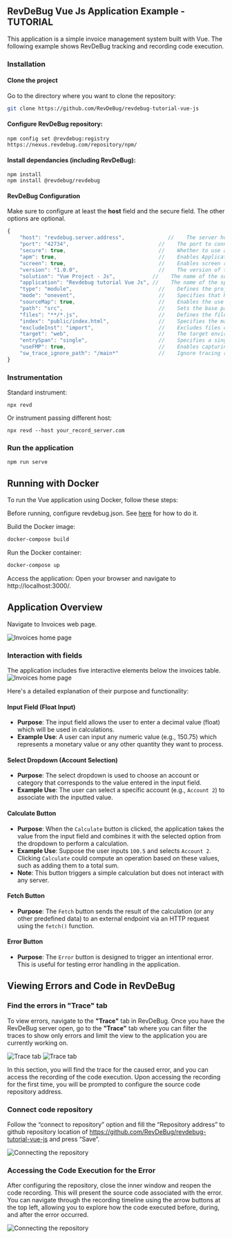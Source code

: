 ## RevDeBug Vue Js Application Example - TUTORIAL
This application is a simple invoice management system built with Vue. The following example shows RevDeBug tracking and recording code execution.

### Installation
#### Clone the project
Go to the directory where you want to clone the repository:
```sh
git clone https://github.com/RevDeBug/revdebug-tutorial-vue-js
```
#### Configure RevDeBug repository:

    npm config set @revdebug:registry https://nexus.revdebug.com/repository/npm/

#### Install dependancies (including RevDeBug):

    npm install 
    npm install @revdebug/revdebug

#### RevDeBug Configuration
Make sure to configure at least the **host** field and the secure field. The other options are optional.

```js
{
    "host": "revdebug.server.address",              //    The server host where RevDeBug will connect.
    "port": "42734",                             //    The port to connect to the host.
    "secure": true,                              //    Whether to use a secure HTTPS connection.
    "apm": true,                                 //    Enables Application Performance Monitoring (APM) to track app performance.
    "screen": true,                              //    Enables screen recording of application usage.
    "version": "1.0.0",                          //    The version of the current application or project.
    "solution": "Vue Project - Js",            //    The name of the solution or project.
    "application": "Revdebug tutorial Vue Js", //    The name of the specific application being monitored.
    "type": "module",                            //    Defines the project type, 'module' indicates it's part of a larger system.
    "mode": "onevent",                           //    Specifies that RevDeBug should record only on specific events.
    "sourceMap": true,                           //    Enables the use of source maps for easier debugging by mapping minified code to original.
    "path": "src",                               //    Sets the base path where the source files are located.
    "files": "**/*.js",                          //    Defines the files to be instrumented for RevDeBug (all JS files in 'src').
    "index": "public/index.html",                //    Specifies the main HTML file to be modified for RevDeBug injection.
    "excludeInst": "import",                     //    Excludes files containing 'import' statements from instrumentation.
    "target": "web",                             //    The target environment for the project (web-based).
    "entrySpan": "single",                       //    Specifies a single entry span to capture performance metrics.
    "useFMP": true,                              //    Enables capturing First Meaningful Paint (FMP) for performance analysis.
    "sw_trace_ignore_path": "/main*"             //    Ignore tracing requests matching the given path pattern.
}
```

### Instrumentation
Standard instrument:

    npx revd

Or instrument passing different host:

    npx revd --host your_record_server.com

### Run the application

    npm run serve

## Running with Docker
To run the Vue application using Docker, follow these steps:

Before running, configure revdebug.json. See [here](#revdebug-configuration) for how to do it.

Build the Docker image:
```bash
docker-compose build
```
Run the Docker container:
```bash
docker-compose up
```
Access the application: Open your browser and navigate to http://localhost:3000/.

## Application Overview
Navigate to Invoices web page.

![Invoices home page](./public/Images/InvVueHomePage_2.PNG)

### Interaction with fields

The application includes five interactive elements below the invoices table. 
![Invoices home page](./public/Images/InvVueInvoices_2.PNG)

Here's a detailed explanation of their purpose and functionality:

#### Input Field (Float Input)
- **Purpose**: The input field allows the user to enter a decimal value (float) which will be used in calculations.
- **Example Use**: A user can input any numeric value (e.g., 150.75) which represents a monetary value or any other quantity they want to process.

#### Select Dropdown (Account Selection)
- **Purpose**: The select dropdown is used to choose an account or category that corresponds to the value entered in the input field. 
- **Example Use**: The user can select a specific account (e.g., `Account 2`) to associate with the inputted value.

#### Calculate Button
- **Purpose**: When the `Calculate` button is clicked, the application takes the value from the input field and combines it with the selected option from the dropdown to perform a calculation.
- **Example Use**: Suppose the user inputs `100.5` and selects `Account 2`. Clicking `Calculate` could compute an operation based on these values, such as adding them to a total sum.
- **Note**: This button triggers a simple calculation but does not interact with any server.

#### Fetch Button
- **Purpose**: The `Fetch` button sends the result of the calculation (or any other predefined data) to an external endpoint via an HTTP request using the `fetch()` function.

#### Error Button
- **Purpose**: The `Error` button is designed to trigger an intentional error. This is useful for testing error handling in the application.

## Viewing Errors and Code in RevDeBug

### Find the errors in "Trace" tab
To view errors, navigate to the **"Trace"** tab in RevDeBug. Once you have the RevDeBug server open, go to the **"Trace"** tab where you can filter the traces to show only errors and limit the view to the application you are currently working on.

![Trace tab](./public/Images/Trace.PNG)
![Trace tab](./public/Images/TraceDetailed.PNG)


In this section, you will find the trace for the caused error, and you can access the recording of the code execution. Upon accessing the recording for the first time, you will be prompted to configure the source code repository address.

### Connect code repository

Follow the “connect to repository” option and fill the “Repository address” to github repository location of https://github.com/RevDeBug/revdebug-tutorial-vue-js and press “Save”.

![Connecting the repository](./public/Images/ConnectToRepository.PNG)

### Accessing the Code Execution for the Error

After configuring the repository, close the inner window and reopen the code recording. This will present the source code associated with the error. You can navigate through the recording timeline using the arrow buttons at the top left, allowing you to explore how the code executed before, during, and after the error occurred.

![Connecting the repository](./public/Images/CodeView.PNG)